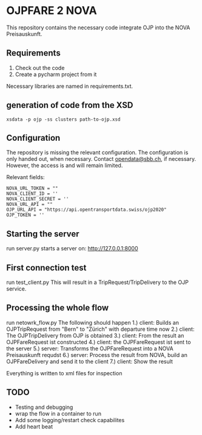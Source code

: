 # OJPFARE 2 NOVA
This repository contains the necessary code integrate OJP into the NOVA Preisauskunft.

## Requirements
1. Check out the code
2. Create a pycharm project from it

Necessary libraries are named in requirements.txt.

## generation of code from the XSD

```
xsdata -p ojp -ss clusters path-to-ojp.xsd
```
## Configuration
The repository is missing the relevant configuration.
The configuration is only handed out, when necessary. Contact opendata@sbb.ch, if necessary. However, the access is and will remain limited.

Relevant fields:
```
NOVA_URL_TOKEN = ""
NOVA_CLIENT_ID = ''
NOVA_CLIENT_SECRET = ''
NOVA_URL_API = ""
OJP_URL_API = "https://api.opentransportdata.swiss/ojp2020"
OJP_TOKEN = ''
```
## Starting the server
run server.py
starts a server on: http://127.0.0.1:8000

## First connection test
run test_client.py
This will result in a TripRequest/TripDelivery to the OJP service.

## Processing the whole flow
run netowrk_flow.py
The following should happen
1.) client: Builds an OJPTripRequest from "Bern" to "Zürich" with departure time now
2.) client: The OJPTripDelivery from OJP is obtained
3.) client: From the result an OJPFareRequest ist constructed
4.) client: the OJPFareRequest ist sent to the server
5.) server: Transforms the OJPFareRequest into a NOVA Preisauskunft requdst
6.) server: Process the result from NOVA, build an OJPFareDelivery and send it to the client
7.) client: Show the result

Everything is written to xml files for inspection


## TODO
* Testing and debugging
* wrap the flow in a container to run
* Add some logging/restart check capabilites
* Add heart beat

